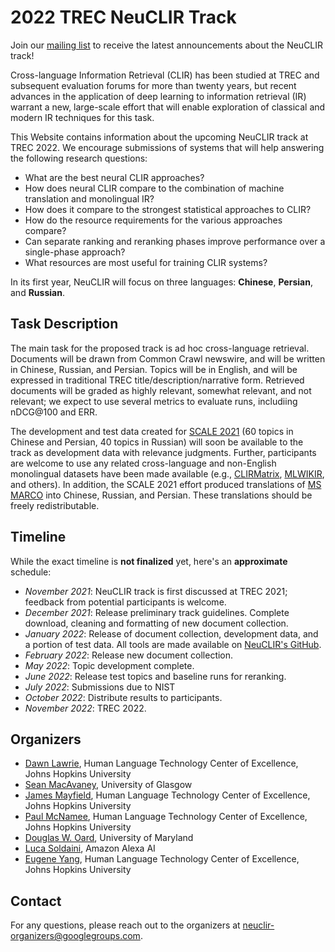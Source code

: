 # 2022 TREC NeuCLIR Track

<div id='mailing-list-banner'>
    <div id='inner-banner'>
Join our <a href='https://groups.google.com/g/neuclir-participants'>mailing list</a> to receive the latest announcements about the NeuCLIR track!
    </div>
</div>

Cross-language Information Retrieval (CLIR) has been studied at TREC and subsequent evaluation forums for more than twenty years, but recent advances in the application of deep learning to information retrieval (IR) warrant a new, large-scale effort that will enable exploration of classical and modern IR techniques for this task.

This Website contains information about the upcoming NeuCLIR track at TREC 2022. We encourage submissions of systems that will help answering the following research questions:

- What are the best neural CLIR approaches?
- How does neural CLIR compare to the combination of machine translation and monolingual IR?
- How does it compare to the strongest statistical approaches to CLIR?
- How do the resource requirements for the various approaches compare?
- Can separate ranking and reranking phases improve performance over a single-phase approach?
- What resources are most useful for training CLIR systems?

In its first year, NeuCLIR will focus on three languages: **Chinese**, **Persian**, and **Russian**.

## Task Description

The main task for the proposed track is ad hoc cross-language retrieval. Documents will be drawn from Common Crawl newswire, and will be written in Chinese, Russian, and Persian. Topics will be in English, and will be expressed in traditional TREC title/description/narrative form. Retrieved documents will be graded as highly relevant, somewhat relevant, and not relevant; we expect to use several metrics to evaluate runs, includiing nDCG@100 and ERR.

The development and test data created for [SCALE 2021](https://hltcoe.jhu.edu/research/scale/scale-2021/) (60 topics in Chinese and Persian, 40 topics in Russian) will soon be available to the track as development data with relevance judgments. Further, participants are welcome to use any related cross-language and non-English monolingual datasets have been made available (e.g., [CLIRMatrix](https://aclanthology.org/2020.emnlp-main.340/), [MLWIKIR](https://github.com/getalp/wikIR), and others). In addition, the SCALE 2021 effort produced translations of [MS MARCO](https://microsoft.github.io/msmarco/) into Chinese, Russian, and Persian. These translations should be freely redistributable.

## Timeline

While the exact timeline is **not finalized** yet, here's an **approximate** schedule:

- *November 2021*: NeuCLIR track is first discussed at TREC 2021; feedback from potential participants is welcome.
- *December 2021*: Release preliminary track guidelines. Complete download, cleaning and formatting of new document collection.
- *January 2022*: Release of document collection, development data, and a portion of test data. All tools are made available on [NeuCLIR's GitHub](https://github.com/NeuCLIR).
- *February 2022*: Release new document collection.
- *May 2022*: Topic development complete.
- *June 2022*: Release test topics and baseline runs for reranking.
- *July 2022*: Submissions due to NIST
- *October 2022*: Distribute results to participants.
- *November 2022*: TREC 2022.

## Organizers

- [Dawn Lawrie](https://hltcoe.jhu.edu/researcher/dawn-lawrie/), Human Language Technology Center of Excellence, Johns Hopkins University
- [Sean MacAvaney](https://macavaney.us/), University of Glasgow
- [James Mayfield](https://hltcoe.jhu.edu/researcher/james-mayfield/), Human Language Technology Center of Excellence, Johns Hopkins University
- [Paul McNamee](https://pmcnamee.net/), Human Language Technology Center of Excellence, Johns Hopkins University
- [Douglas W. Oard](https://ischool.umd.edu/about/directory/douglas-w-oard), University of Maryland
- [Luca Soldaini](https://soldaini.net), Amazon Alexa AI
- [Eugene Yang](https://www.eugene.zone/), Human Language Technology Center of Excellence, Johns Hopkins University

## Contact

For any questions, please reach out to the organizers at [neuclir-organizers@googlegroups.com](mailto:neuclir-organizers@googlegroups.com).
